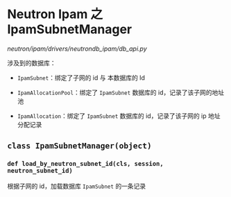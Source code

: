 # Neutron Ipam 之 IpamSubnetManager

*neutron/ipam/drivers/neutrondb_ipam/db_api.py*

涉及到的数据库：

* `IpamSubnet`：绑定了子网的 id 与 本数据库的 Id

* `IpamAllocationPool`：绑定了 `IpamSubnet` 数据库的 id，记录了该子网的地址池

* `IpamAllocation`：绑定了 `IpamSubnet` 数据库的 id，记录了该子网的 ip 地址分配记录

## `class IpamSubnetManager(object)`

### `def load_by_neutron_subnet_id(cls, session, neutron_subnet_id)`

根据子网的 id，加载数据库 `IpamSubnet` 的一条记录




























